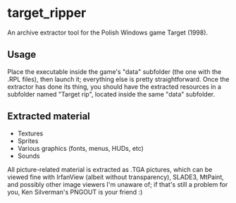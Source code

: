# target_ripper
An archive extractor tool for the Polish Windows game Target (1998).


## Usage
Place the executable inside the game's "data" subfolder (the one with the .RPL files), then launch it; everything else is pretty straightforward.
Once the extractor has done its thing, you should have the extracted resources in a subfolder named "Target rip",
located inside the same "data" subfolder.

## Extracted material
- Textures
- Sprites
- Various graphics (fonts, menus, HUDs, etc)
- Sounds

All picture-related material is extracted as .TGA pictures, which can be viewed fine with
IrfanView (albeit without transparency), SLADE3, MtPaint, and possibly other image viewers I'm unaware of;
if that's still a problem for you, Ken Silverman's PNGOUT is your friend :)